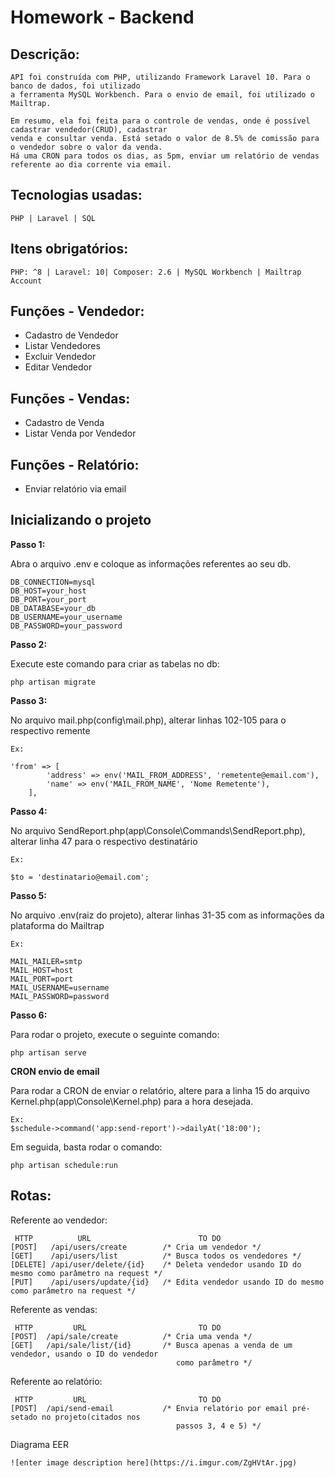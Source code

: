 # Homework - Backend

## Descrição:

```
API foi construída com PHP, utilizando Framework Laravel 10. Para o banco de dados, foi utilizado
a ferramenta MySQL Workbench. Para o envio de email, foi utilizado o Mailtrap.

Em resumo, ela foi feita para o controle de vendas, onde é possível cadastrar vendedor(CRUD), cadastrar
venda e consultar venda. Está setado o valor de 8.5% de comissão para o vendedor sobre o valor da venda.
Há uma CRON para todos os dias, as 5pm, enviar um relatório de vendas referente ao dia corrente via email.
```

## Tecnologias usadas:

```
PHP | Laravel | SQL
```

## Itens obrigatórios:

```
PHP: ^8 | Laravel: 10| Composer: 2.6 | MySQL Workbench | Mailtrap Account
```

## Funções - Vendedor:

-   Cadastro de Vendedor
-   Listar Vendedores
-   Excluir Vendedor
-   Editar Vendedor

## Funções - Vendas:

-   Cadastro de Venda
-   Listar Venda por Vendedor

## Funções - Relatório:
-   Enviar relatório via email

## Inicializando o projeto

**Passo 1:**

Abra o arquivo .env e coloque as informações referentes ao seu db.

```
DB_CONNECTION=mysql
DB_HOST=your_host
DB_PORT=your_port
DB_DATABASE=your_db
DB_USERNAME=your_username
DB_PASSWORD=your_password
```

**Passo 2:**

Execute este comando para criar as tabelas no db:

```
php artisan migrate
```

**Passo 3:**

No arquivo mail.php(config\mail.php), alterar linhas 102-105 para o respectivo remente

```
Ex:

'from' => [
        'address' => env('MAIL_FROM_ADDRESS', 'remetente@email.com'),
        'name' => env('MAIL_FROM_NAME', 'Nome Remetente'),
    ],

```

**Passo 4:**

No arquivo SendReport.php(app\Console\Commands\SendReport.php), alterar linha 47 para o respectivo destinatário

```
Ex:

$to = 'destinatario@email.com';
```

**Passo 5:**

No arquivo .env(raiz do projeto), alterar linhas 31-35 com as informações da plataforma do Mailtrap

```
Ex:

MAIL_MAILER=smtp
MAIL_HOST=host
MAIL_PORT=port
MAIL_USERNAME=username
MAIL_PASSWORD=password
```

**Passo 6:**

Para rodar o projeto, execute o seguinte comando:

```
php artisan serve
```

**CRON envio de email**

Para rodar a CRON de enviar o relatório, altere para a linha 15 do arquivo Kernel.php(app\Console\Kernel.php) para a hora desejada.

```
Ex:
$schedule->command('app:send-report')->dailyAt('18:00'); 
```

Em seguida, basta rodar o comando:
```
php artisan schedule:run
```

## Rotas:

Referente ao vendedor:

```
 HTTP          URL                        TO DO
[POST]   /api/users/create        /* Cria um vendedor */
[GET]    /api/users/list          /* Busca todos os vendedores */
[DELETE] /api/user/delete/{id}    /* Deleta vendedor usando ID do mesmo como parâmetro na request */
[PUT]    /api/users/update/{id}   /* Edita vendedor usando ID do mesmo como parâmetro na request */
```

Referente as vendas:

```
 HTTP         URL                         TO DO
[POST]  /api/sale/create          /* Cria uma venda */
[GET]   /api/sale/list/{id}       /* Busca apenas a venda de um vendedor, usando o ID do vendedor
                                     como parâmetro */
```

Referente ao relatório:

```
 HTTP         URL                         TO DO
[POST]  /api/send-email           /* Envia relatório por email pré-setado no projeto(citados nos
                                     passos 3, 4 e 5) */
```

Diagrama EER

```
![enter image description here](https://i.imgur.com/ZgHVtAr.jpg)
```
